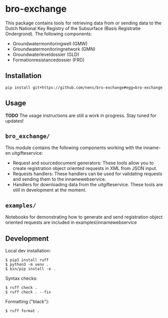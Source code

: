 # bro-exchange

This package contains tools for retrieving data from or sending data to the
Dutch National Key Registry of the Subsurface (Basis Registratie Ondergrond).
The following components:
- Groundwatermonitoringwell (GMW)
- Groundwatermonitoringnetwork (GMN)
- Groundwaterleveldossier (GLD)
- Formationresistancedossier (FRD)

## Installation

 `pip install git+https://github.com/nens/bro-exchange#egg=bro-exchange`

## Usage

**TODO** The usage instructions are still a work in progress. Stay tuned for updates!

## `bro_exchange/`
This module contains the following components working with the 
inname- en uitgifteservice:
- Request and sourcedocument generators: These tools allow you to create
  registration object oriented requests in XML from JSON input.
- Requests handlers: These handlers can be used for validating requests and sending
  them to the innamewebservice.
- Handlers for downloading data from the uitgifteservice. These tools are
  still in development at the moment.

## `examples/`

Notebooks for demonstrating how to generate and send registration object
oriented requests are included in examples\innamewebservice

## Development

Local dev installation:

    $ pip3 install ruff
	$ python3 -m venv .
	$ bin/pip install -e .

Syntax checks:

	$ ruff check .
	$ ruff check . --fix

Formatting ("black"):

	$ ruff format .
